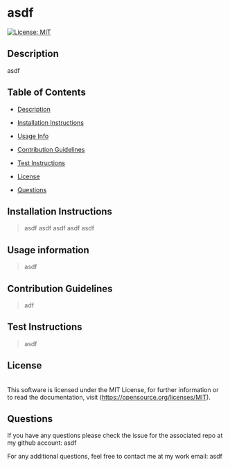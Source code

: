 # asdf 
[![License: MIT](https://img.shields.io/badge/License-MIT-yellow.svg)](https://opensource.org/licenses/MIT)
 
## Description  
<a name="descrip"></a>
asdf 
 
## Table of Contents 
- [Description](#desc)

- [Installation Instructions](#instr) 

- [Usage Info](#usage) 

- [Contribution Guidelines](#contr) 

- [Test Instructions](#test) 

- [License](#lic) 

- [Questions](#ques) 

 
## Installation Instructions 
<a name="instr"></a> 
 
>asdf	asdf	asdf	asdf	asdf 
 
## Usage information 
<a name="usage"></a>  
 
>asdf 
 
## Contribution Guidelines 
<a name="contribution"></a>  
 
>adf 
 
## Test Instructions 
<a name="testing"></a>  
 
>asdf 
 
## License 
<a name="licence"></a>  
This software is licensed under the
MIT License, for further information or to read the documentation, visit (https://opensource.org/licenses/MIT). 
 
## Questions 
<a name="ques"></a> 

If you have any questions please check the issue for the associated repo at my github account: asdf 

For any additional questions, feel free to contact me at my work email: asdf